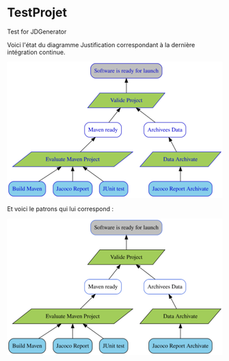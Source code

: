 # TestProjet
Test for JDGenerator


Voici l'état du diagramme Justification correspondant à la dernière intégration continue.

![link to Google](https://github.com/Nicolas-Corbiere/TestProjet/blob/master/output/basic_REA.svg)

Et voici le patrons qui lui correspond :


![link to Google](https://github.com/Nicolas-Corbiere/TestProjet/blob/master/output/basic.svg)

